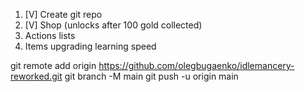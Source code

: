 1. [V] Create git repo
2. [V] Shop (unlocks after 100 gold collected)
3. Actions lists
4. Items upgrading learning speed

git remote add origin https://github.com/olegbugaenko/idlemancery-reworked.git
git branch -M main
git push -u origin main